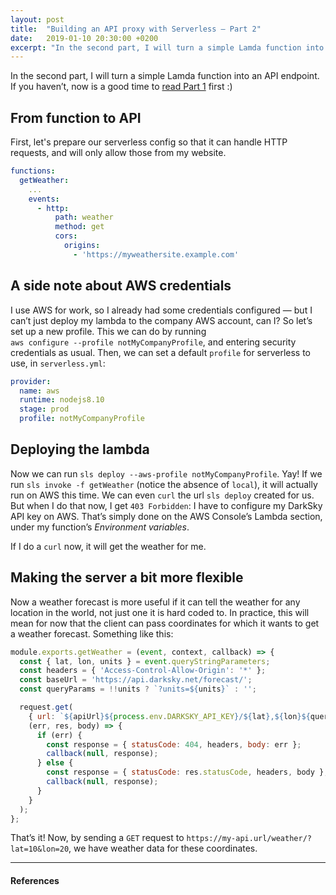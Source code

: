 ```yaml
---
layout: post
title:  "Building an API proxy with Serverless — Part 2"
date:   2019-01-10 20:30:00 +0200
excerpt: "In the second part, I will turn a simple Lamda function into an API endpoint."
---
```


In the second part, I will turn a simple Lamda function into an API endpoint. If you havenʼt, now is a good time to [read Part 1](/serverless) first :)

## From function to API

First, let's prepare our serverless config so that it can handle HTTP requests, and will only allow those from my website. 

```yaml
functions:
  getWeather:
    ...
    events:
      - http:
          path: weather
          method: get
          cors:
            origins:
              - 'https://myweathersite.example.com'
```

## A side note about AWS credentials

I use AWS for work, so I already had some credentials configured — but I canʼt just deploy my lambda to the company AWS account, can I? So letʼs set up a new profile. This we can do by running  
`aws configure --profile notMyCompanyProfile`, and entering security credentials as usual. Then, we can set a default `profile` for serverless to use, in `serverless.yml`:

```yaml
provider:
  name: aws
  runtime: nodejs8.10
  stage: prod
  profile: notMyCompanyProfile
```

## Deploying the lambda

Now we can run `sls deploy --aws-profile notMyCompanyProfile`. Yay! If we run `sls invoke -f getWeather` (notice the absence of `local`), it will actually run on AWS this time. We can even `curl` the url `sls deploy` created for us. But when I do that now, I get `403 Forbidden`: I have to configure my DarkSky API key on AWS. Thatʼs simply done on the AWS Consoleʼs Lambda section, under my functionʼs *Environment variables*.

If I do a `curl` now, it will get the weather for me.

## Making the server a bit more flexible

Now a weather forecast is more useful if it can tell the weather for any location in the world, not just one it is hard coded to. In practice, this will mean for now that the client can pass coordinates for which it wants to get a weather forecast. Something like this:
```js
module.exports.getWeather = (event, context, callback) => {
  const { lat, lon, units } = event.queryStringParameters;
  const headers = { 'Access-Control-Allow-Origin': '*' };
  const baseUrl = 'https://api.darksky.net/forecast/';
  const queryParams = !!units ? `?units=${units}` : '';

  request.get(
    { url: `${apiUrl}${process.env.DARKSKY_API_KEY}/${lat},${lon}${queryParams}` },
    (err, res, body) => {
      if (err) {
        const response = { statusCode: 404, headers, body: err };
        callback(null, response);
      } else {
        const response = { statusCode: res.statusCode, headers, body };
        callback(null, response);
      }
    }
  );
};
```

Thatʼs it! Now, by sending a `GET` request to `https://my-api.url/weather/?lat=10&lon=20`, we have weather data for these coordinates. 

---

#### References
[^1]: Read more about configuring AWS profiles for Serverless [here](https://serverless.com/framework/docs/providers/aws/guide/credentials/).
